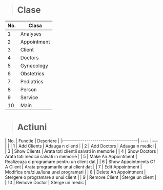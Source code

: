 > # Clase

 | No.  | Clasa       | 
 |:-----|     ----    | 
 | 1    | Analyses    |
 | 2    | Appointment |
 | 3    | Client      |
 | 4    | Doctors     |
 | 5    | Gynecology  |
 | 6    | Obstetrics  |
 | 7    | Pediatrics  |
 | 8    | Person      |
 | 9    | Service     |
 | 10   | Main        | 


> # Actiuni

 | No.  | Functie                               | Descriere                                     |
 |:--------------------------------------|    ----                        |         ---       |                            |
 | 1    | Add Clients                           | Adauga n clienti                              |
 | 2    | Add Doctors                           | Adauga n medici                               |
 | 3    | Show Clients                          | Arata toti clientii salvati in memorie        |
 | 4    | Show Doctors                          | Arata toti medicii salvati in memorie         |
 | 5    | Make An Appointment           | Realizeaza o programare pentru un client dat  |
 | 6    | Show Appointments Of A Client | Arata programarile unui client dat            |
 | 7    | Edit Appointment                      | Modifica ora/ziua/luna unei programari        |
 | 8    | Delete An Appointment                 | Stergere o programare a unui client           |
 | 9    | Remove Client                         | Sterge un client                              |
 | 10   | Remove Doctor                         | Sterge un medic                               |
